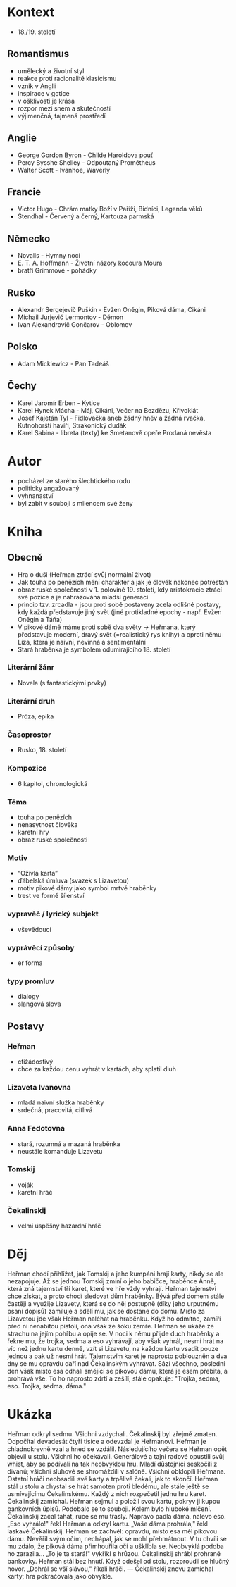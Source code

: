# Kontext
* 18\./19. století

## Romantismus
* umělecký a životní styl
* reakce proti racionalitě klasicismu
* vznik v Anglii
* inspirace v gotice
* v ošklivosti je krása
* rozpor mezi snem a skutečností
* výjimenčná, tajmená prostředí


## Anglie
* George Gordon Byron - Childe Haroldova pouť
* Percy Bysshe Shelley - Odpoutaný Prométheus
* Walter Scott - Ivanhoe, Waverly


## Francie
* Victor Hugo - Chrám matky Boží v Paříži, Bídníci, Legenda věků
* Stendhal - Červený a černý, Kartouza parmská


## Německo
* Novalis - Hymny nocí
* E. T. A. Hoffmann - Životní názory kocoura Moura
* bratři Grimmové - pohádky


## Rusko
* Alexandr Sergejevič Puškin - Evžen Oněgin, Piková dáma, Cikáni
* Michail Jurjevič Lermontov - Démon
* Ivan Alexandrovič Gončarov - Oblomov


## Polsko
* Adam Mickiewicz - Pan Tadeáš


## Čechy
* Karel Jaromír Erben - Kytice
* Karel Hynek Mácha - Máj, Cikáni, Večer na Bezdězu, Křivoklát
* Josef Kajetán Tyl - Fidlovačka aneb žádný hněv a žádná rvačka, Kutnohorští havíři, Strakonický dudák
* Karel Sabina - libreta (texty) ke Smetanově opeře Prodaná nevěsta

# Autor
* pocházel ze starého šlechtického rodu
* politicky angažovaný
* vyhnanaství
* byl zabit v souboji s milencem své ženy

# Kniha
## Obecně
* Hra o duši (Heřman ztrácí svůj normální život)
* Jak touha po penězích mění charakter a jak je člověk nakonec potrestán 
* obraz ruské společnosti v 1. polovině 19. století, kdy aristokracie ztrácí své pozice a je nahrazována mladší generací 
* princip tzv. zrcadla - jsou proti sobě postaveny zcela odlišné postavy, kdy každá představuje jiný svět (jiné protikladné epochy - např. Evžen Oněgin a Táňa)
* V pikové dámě máme proti sobě dva světy -> Heřmana, který představuje moderní, dravý svět (=realistický rys knihy) a oproti němu Líza, která je naivní, nevinná a sentimentální
* Stará hraběnka je symbolem odumírajícího 18. století 


### Literární žánr
* Novela (s fantastickými prvky) 

### Literární druh
* Próza, epika

### Časoprostor
* Rusko, 18. století

### Kompozice
* 6 kapitol, chronologická

### Téma
* touha po penězích
* nenasytnost člověka
* karetní hry
* obraz ruské společnosti

### Motiv
* “Oživlá karta”
* ďábelská úmluva (svazek s Lizavetou)
* motiv pikové dámy jako symbol mrtvé hraběnky
* trest ve formě šílenství 

### vypravěč / lyrický subjekt
* vševědoucí 

### vyprávěcí způsoby
* er forma

### typy promluv
* dialogy
* slangová slova 

## Postavy
### Heřman
* ctižádostivý
* chce za každou cenu vyhrát v kartách, aby splatil dluh

### Lizaveta Ivanovna
* mladá naivní služka hraběnky
* srdečná, pracovitá, citlivá

### Anna Fedotovna
* stará, rozumná a mazaná hraběnka
* neustále komanduje Lizavetu

### Tomskij
* voják
* karetní hráč

### Čekalinskij
* velmi úspěšný hazardní hráč

# Děj
Heřman chodí přihlížet, jak Tomskij a jeho kumpáni hrají karty, nikdy se ale nezapojuje. Až se jednou Tomskij zmíní o jeho babičce, hraběnce Anně, která zná tajemství tří karet, které ve hře vždy vyhrají.
Heřman tajemství chce získat, a proto chodí sledovat dům hraběnky. Bývá před domem stále častěji a využije Lizavety, která se do něj postupně (díky jeho urputnému psaní dopisů) zamiluje a sdělí mu, jak se dostane do domu.
Místo za Lizavetou jde však Heřman naléhat na hraběnku. Když ho odmítne, zamíří před ní nenabitou pistolí, ona však ze šoku zemře. 
Heřman se ukáže ze strachu na jejím pohřbu a opije se. V noci k němu přijde duch hraběnky a řekne mu, že trojka, sedma a eso vyhrávají, aby však vyhrál, nesmí hrát na víc než jednu kartu denně, vzít si Lizavetu, na každou kartu vsadit pouze jednou a pak už nesmí hrát. Tajemstvím karet je naprosto poblouzněn a dva dny se mu opravdu daří nad Čekalinským vyhrávat. Sází všechno, poslední den však místo esa odhalí smějící se pikovou dámu, která je esem přebita, a prohrává vše. To ho naprosto zdrtí a zešílí, stále opakuje: "Trojka, sedma, eso. Trojka, sedma, dáma."



# Ukázka

Heřman odkryl sedmu.
Všichni vzdychali. Čekalinskij byl zřejmě zmaten. Odpočítal devadesát čtyři tisíce a odevzdal je
Heřmanovi. Heřman je chladnokrevně vzal a hned se vzdálil.
Následujícího večera se Heřman opět objevil u stolu. Všichni ho očekávali. Generálové a tajní
radové opustili svůj whist, aby se podívali na tak neobvyklou hru. Mladí důstojníci seskočili z divanů;
všichni sluhové se shromáždili v salóně. Všichni obklopili Heřmana. Ostatní hráči neobsadili své karty
a trpělivě čekali, jak to skončí. Heřman stál u stolu a chystal se hrát samoten proti bledému, ale stále
ještě se usmívajícímu Čekalinskému. Každý z nich rozpečetil jednu hru karet. Čekalinskij zamíchal.
Heřman sejmul a položil svou kartu, pokryv ji kupou bankovních úpisů. Podobalo se to souboji.
Kolem bylo hluboké mlčení.
Čekalinskij začal tahat, ruce se mu třásly. Napravo padla dáma, nalevo eso.
„Eso vyhrálo!" řekl Heřman a odkryl kartu.
„Vaše dáma prohrála," řekl laskavě Čekalinskij.
Heřman se zachvěl: opravdu, místo esa měl pikovou dámu. Nevěřil svým očím, nechápal, jak se
mohl přehmátnout.
V tu chvíli se mu zdálo, že piková dáma přimhouřila oči a ušklíbla se. Neobvyklá podoba ho
zarazila…
„To je ta stará!" vykřikl s hrůzou.
Čekalinskij shrábl prohrané bankovky. Heřman stál bez hnutí. Když odešel od stolu, rozproudil
se hlučný hovor. „Dohrál se vší slávou," říkali hráči. — Čekalinskij znovu zamíchal karty; hra
pokračovala jako obvykle.